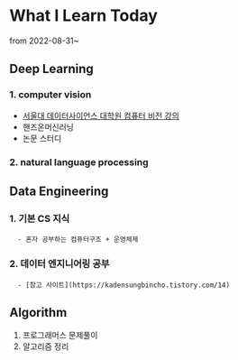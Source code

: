 # What I Learn Today

from 2022-08-31~

## Deep Learning


  ### 1. computer vision
  
   - [서울대 데이터사이언스 대학원 컴퓨터 비전 강의](https://www.youtube.com/playlist?list=PL0E_1UqNACXD5trR4II4ltJ0dBBt0ztTV)
   - 핸즈온머신러닝
   - 논문 스터디
     
     
  ### 2. natural language processing
  


## Data Engineering
  
  
  ### 1. 기본 CS 지식
      - 혼자 공부하는 컴퓨터구조 + 운영체제
  
  
  ### 2. 데이터 엔지니어링 공부
      - [참고 사이트](https://kadensungbincho.tistory.com/14)
  


## Algorithm
  1. 프로그래머스 문제풀이
  2. 알고리즘 정리
